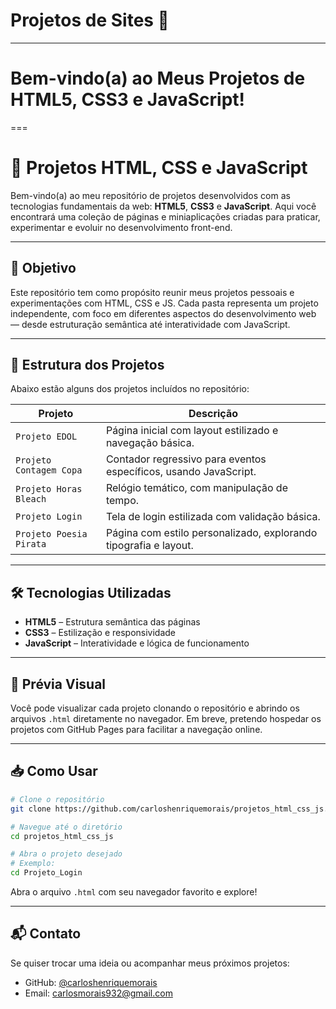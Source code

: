 # Projetos de Sites 📜

---

# Bem-vindo(a) ao **Meus Projetos** de HTML5, CSS3 e JavaScript!

===

# 📁 Projetos HTML, CSS e JavaScript

Bem-vindo(a) ao meu repositório de projetos desenvolvidos com as tecnologias fundamentais da web: **HTML5**, **CSS3** e **JavaScript**. Aqui você encontrará uma coleção de páginas e miniaplicações criadas para praticar, experimentar e evoluir no desenvolvimento front-end.

---

## 🚀 Objetivo

Este repositório tem como propósito reunir meus projetos pessoais e experimentações com HTML, CSS e JS. Cada pasta representa um projeto independente, com foco em diferentes aspectos do desenvolvimento web — desde estruturação semântica até interatividade com JavaScript.

---

## 📂 Estrutura dos Projetos

Abaixo estão alguns dos projetos incluídos no repositório:

| Projeto                | Descrição                                                                 |
|------------------------|---------------------------------------------------------------------------|
| `Projeto EDOL`         | Página inicial com layout estilizado e navegação básica.                  |
| `Projeto Contagem Copa`| Contador regressivo para eventos específicos, usando JavaScript.           |
| `Projeto Horas Bleach` | Relógio temático, com manipulação de tempo.           |
| `Projeto Login`        | Tela de login estilizada com validação básica.                            |
| `Projeto Poesia Pirata`| Página com estilo personalizado, explorando tipografia e layout. |

---

## 🛠️ Tecnologias Utilizadas

- **HTML5** – Estrutura semântica das páginas
- **CSS3** – Estilização e responsividade
- **JavaScript** – Interatividade e lógica de funcionamento

---

## 📸 Prévia Visual

Você pode visualizar cada projeto clonando o repositório e abrindo os arquivos `.html` diretamente no navegador. Em breve, pretendo hospedar os projetos com GitHub Pages para facilitar a navegação online.

---

## 📥 Como Usar

```bash
# Clone o repositório
git clone https://github.com/carloshenriquemorais/projetos_html_css_js.git

# Navegue até o diretório
cd projetos_html_css_js

# Abra o projeto desejado
# Exemplo:
cd Projeto_Login

```

Abra o arquivo `.html` com seu navegador favorito e explore!

---

## 📬 Contato

Se quiser trocar uma ideia ou acompanhar meus próximos projetos:

- GitHub: [@carloshenriquemorais](https://github.com/carloshenriquemorais)
- Email: carlosmorais932@gmail.com
